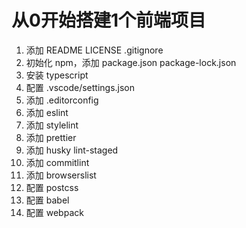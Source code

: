 # 从0开始搭建1个前端项目

1. 添加 README LICENSE .gitignore
2. 初始化 npm，添加 package.json package-lock.json
3. 安装 typescript
4. 配置 .vscode/settings.json
5. 添加 .editorconfig
6. 添加 eslint
7. 添加 stylelint
8. 添加 prettier
9. 添加 husky lint-staged
10. 添加 commitlint
11. 添加 browserslist
12. 配置 postcss
13. 配置 babel
14. 配置 webpack
